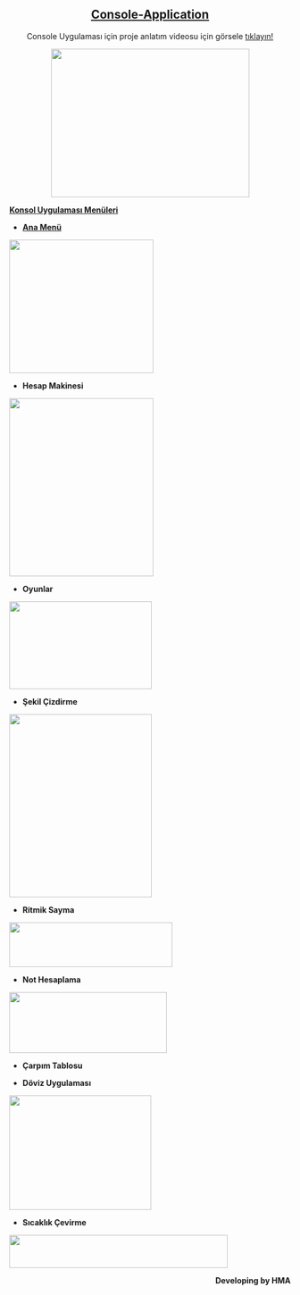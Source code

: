 <h2 style="text-align: center;"><span style="text-decoration: underline;"><strong><a data-pjax="#repo-content-pjax-container" data-turbo-frame="repo-content-turbo-frame" class="d-block overflow-x-hidden color-fg-default" href="https://youtu.be/LBVup-SwtE0">Console-Application</a></strong></span></h2>
<p style="text-align: center;">Console Uygulaması i&ccedil;in proje anlatım videosu i&ccedil;in g&ouml;rsele <a href="https://youtu.be/LBVup-SwtE0">tıklayın!</a></p>
<p><a href="https://youtu.be/LBVup-SwtE0"><img src="https://i.ytimg.com/vi/Z04L7QDOodM/sddefault.jpg" alt="" width="355" height="266" style="display: block; margin-left: auto; margin-right: auto;" /></a></p>
<p><strong><span style="text-decoration: underline;">Konsol Uygulaması Men&uuml;leri</span></strong></p>
<ul>
<li><strong><span style="text-decoration: underline;">Ana Men&uuml;</span></strong></li>
</ul>
<p><img src="https://github.com/user-attachments/assets/238ac6ca-2ab8-4ea6-81b6-8b34c2723045" alt="" width="258" height="239" /></p>
<ul>
<li><strong>Hesap Makinesi</strong><strong></strong></li>
</ul>
<p><strong><img src="https://github.com/user-attachments/assets/9e750143-1f97-47a7-a5bd-0e48bdf07edc" alt="" width="258" height="319" /></strong></p>
<ul>
<li><strong>Oyunlar</strong></li>
</ul>
<p><img src="https://github.com/user-attachments/assets/397419f0-dcaf-42e8-88e6-6098310a51ed" alt="" width="255" height="157" /></p>
<ul>
<li><strong>Şekil &Ccedil;izdirme</strong></li>
</ul>
<p><strong><img src="https://github.com/user-attachments/assets/d42c1c3d-db94-4e3d-929a-63bcf54e8239" alt="" width="255" height="328" /></strong></p>
<ul>
<li><strong>Ritmik Sayma</strong></li>
</ul>
<p><strong><img src="https://github.com/user-attachments/assets/71a0bb97-71db-4070-9eba-0629a4f92cb0" alt="" width="292" height="80" /></strong></p>
<ul>
<li><strong>Not Hesaplama</strong></li>
</ul>
<p><strong><img src="https://github.com/user-attachments/assets/2df86854-5851-4704-8357-55b4a45114f5" alt="" width="282" height="109" /></strong></p>
<ul>
<li><strong>&Ccedil;arpım Tablosu</strong></li>
</ul>
<p><strong></strong></p>
<ul>
<li><strong>D&ouml;viz Uygulaması</strong></li>
</ul>
<p><strong><img src="https://github.com/user-attachments/assets/88f0d5d2-f16d-4213-aba6-7befb0130dea" alt="" width="254" height="205" /></strong></p>
<ul>
<li><strong>Sıcaklık &Ccedil;evirme</strong></li>
</ul>
<p><strong><img src="https://github.com/user-attachments/assets/933d93ba-1587-4bb8-b560-d1cde0f4d98a" alt="" width="391" height="59" /></strong></p>
<p><strong></strong></p>
<p style="text-align: right;"><strong>Developing by HMA</strong></p>
